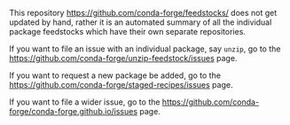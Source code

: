 This repository https://github.com/conda-forge/feedstocks/ does not get updated by hand,
rather it is an automated summary of all the individual package feedstocks which have
their own separate repositories.

If you want to file an issue with an individual package, say ``unzip``, go to the
https://github.com/conda-forge/unzip-feedstock/issues page.

If you want to request a new package be added, go to the
https://github.com/conda-forge/staged-recipes/issues page.

If you want to file a wider issue, go to the
https://github.com/conda-forge/conda-forge.github.io/issues page.
